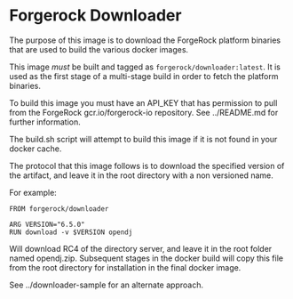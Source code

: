 # Forgerock Downloader

The purpose of this image is to download the ForgeRock platform binaries that are used to build the various docker images.

This image *must* be built and tagged as `forgerock/downloader:latest`.  It is used as the first stage of a multi-stage build
in order to fetch the platform binaries.

To build this image you must have an API_KEY that has permission to pull from the ForgeRock gcr.io/forgerock-io repository. See ../README.md for further information.

The build.sh script will attempt to build this image if it is not found in your docker cache.


The protocol that this image follows is to download the specified version of the artifact, and leave it in the root directory with a non versioned name.

For example:

```
FROM forgerock/downloader 

ARG VERSION="6.5.0"
RUN download -v $VERSION opendj
```

Will download RC4 of the directory server, and leave it in the root folder named opendj.zip. Subsequent stages in the docker build will copy this file from the root directory for installation in the final docker image.

See ../downloader-sample for an alternate approach.
